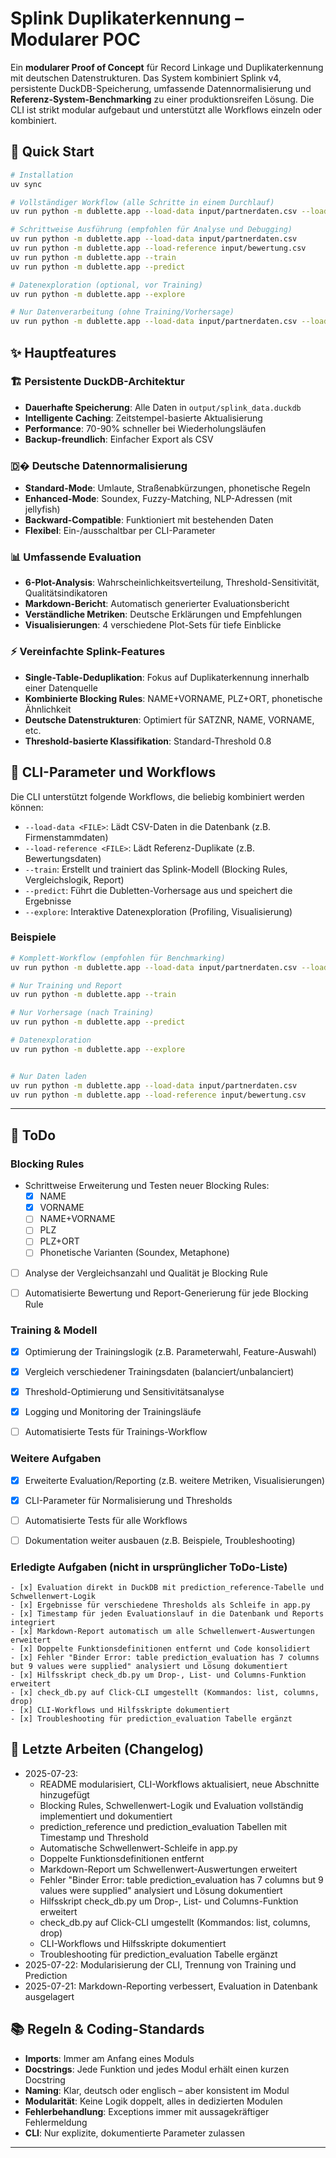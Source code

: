 
# Splink Duplikaterkennung – Modularer POC

Ein **modularer Proof of Concept** für Record Linkage und Duplikaterkennung mit deutschen Datenstrukturen. Das System kombiniert Splink v4, persistente DuckDB-Speicherung, umfassende Datennormalisierung und **Referenz-System-Benchmarking** zu einer produktionsreifen Lösung. Die CLI ist strikt modular aufgebaut und unterstützt alle Workflows einzeln oder kombiniert.


## 🚀 Quick Start

```bash
# Installation
uv sync

# Vollständiger Workflow (alle Schritte in einem Durchlauf)
uv run python -m dublette.app --load-data input/partnerdaten.csv --load-reference input/bewertung.csv --train --predict

# Schrittweise Ausführung (empfohlen für Analyse und Debugging)
uv run python -m dublette.app --load-data input/partnerdaten.csv
uv run python -m dublette.app --load-reference input/bewertung.csv
uv run python -m dublette.app --train
uv run python -m dublette.app --predict

# Datenexploration (optional, vor Training)
uv run python -m dublette.app --explore

# Nur Datenverarbeitung (ohne Training/Vorhersage)
uv run python -m dublette.app --load-data input/partnerdaten.csv --load-reference input/bewertung.csv
```

## ✨ Hauptfeatures

### 🏗️ **Persistente DuckDB-Architektur**
- **Dauerhafte Speicherung**: Alle Daten in `output/splink_data.duckdb`
- **Intelligente Caching**: Zeitstempel-basierte Aktualisierung
- **Performance**: 70-90% schneller bei Wiederholungsläufen
- **Backup-freundlich**: Einfacher Export als CSV

### 🇩� **Deutsche Datennormalisierung**
- **Standard-Mode**: Umlaute, Straßenabkürzungen, phonetische Regeln
- **Enhanced-Mode**: Soundex, Fuzzy-Matching, NLP-Adressen (mit jellyfish)
- **Backward-Compatible**: Funktioniert mit bestehenden Daten
- **Flexibel**: Ein-/ausschaltbar per CLI-Parameter

### 📊 **Umfassende Evaluation**
- **6-Plot-Analysis**: Wahrscheinlichkeitsverteilung, Threshold-Sensitivität, Qualitätsindikatoren
- **Markdown-Bericht**: Automatisch generierter Evaluationsbericht
- **Verständliche Metriken**: Deutsche Erklärungen und Empfehlungen
- **Visualisierungen**: 4 verschiedene Plot-Sets für tiefe Einblicke

### ⚡ **Vereinfachte Splink-Features**
- **Single-Table-Deduplikation**: Fokus auf Duplikaterkennung innerhalb einer Datenquelle
- **Kombinierte Blocking Rules**: NAME+VORNAME, PLZ+ORT, phonetische Ähnlichkeit
- **Deutsche Datenstrukturen**: Optimiert für SATZNR, NAME, VORNAME, etc.
- **Threshold-basierte Klassifikation**: Standard-Threshold 0.8


## 🔧 CLI-Parameter und Workflows

Die CLI unterstützt folgende Workflows, die beliebig kombiniert werden können:

- `--load-data <FILE>`: Lädt CSV-Daten in die Datenbank (z.B. Firmenstammdaten)
- `--load-reference <FILE>`: Lädt Referenz-Duplikate (z.B. Bewertungsdaten)
- `--train`: Erstellt und trainiert das Splink-Modell (Blocking Rules, Vergleichslogik, Report)
- `--predict`: Führt die Dubletten-Vorhersage aus und speichert die Ergebnisse
- `--explore`: Interaktive Datenexploration (Profiling, Visualisierung)

### Beispiele

```bash
# Komplett-Workflow (empfohlen für Benchmarking)
uv run python -m dublette.app --load-data input/partnerdaten.csv --load-reference input/bewertung.csv --train --predict

# Nur Training und Report
uv run python -m dublette.app --train

# Nur Vorhersage (nach Training)
uv run python -m dublette.app --predict

# Datenexploration
uv run python -m dublette.app --explore


# Nur Daten laden
uv run python -m dublette.app --load-data input/partnerdaten.csv
uv run python -m dublette.app --load-reference input/bewertung.csv
```

---


## 📝 ToDo

### Blocking Rules
- Schrittweise Erweiterung und Testen neuer Blocking Rules:
  - [x] NAME
  - [x] VORNAME
  - [ ] NAME+VORNAME
  - [ ] PLZ
  - [ ] PLZ+ORT
  - [ ] Phonetische Varianten (Soundex, Metaphone)
- [ ] Analyse der Vergleichsanzahl und Qualität je Blocking Rule
- [ ] Automatisierte Bewertung und Report-Generierung für jede Blocking Rule


### Training & Modell
- [x] Optimierung der Trainingslogik (z.B. Parameterwahl, Feature-Auswahl)
- [x] Vergleich verschiedener Trainingsdaten (balanciert/unbalanciert)
- [x] Threshold-Optimierung und Sensitivitätsanalyse
- [x] Logging und Monitoring der Trainingsläufe
- [ ] Automatisierte Tests für Trainings-Workflow


### Weitere Aufgaben
- [x] Erweiterte Evaluation/Reporting (z.B. weitere Metriken, Visualisierungen)
- [x] CLI-Parameter für Normalisierung und Thresholds
- [ ] Automatisierte Tests für alle Workflows
- [ ] Dokumentation weiter ausbauen (z.B. Beispiele, Troubleshooting)


### Erledigte Aufgaben (nicht in ursprünglicher ToDo-Liste)
    - [x] Evaluation direkt in DuckDB mit prediction_reference-Tabelle und Schwellenwert-Logik
    - [x] Ergebnisse für verschiedene Thresholds als Schleife in app.py
    - [x] Timestamp für jeden Evaluationslauf in die Datenbank und Reports integriert
    - [x] Markdown-Report automatisch um alle Schwellenwert-Auswertungen erweitert
    - [x] Doppelte Funktionsdefinitionen entfernt und Code konsolidiert
    - [x] Fehler "Binder Error: table prediction_evaluation has 7 columns but 9 values were supplied" analysiert und Lösung dokumentiert
    - [x] Hilfsskript check_db.py um Drop-, List- und Columns-Funktion erweitert
    - [x] check_db.py auf Click-CLI umgestellt (Kommandos: list, columns, drop)
    - [x] CLI-Workflows und Hilfsskripte dokumentiert
    - [x] Troubleshooting für prediction_evaluation Tabelle ergänzt


## 📅 Letzte Arbeiten (Changelog)

- 2025-07-23:
    - README modularisiert, CLI-Workflows aktualisiert, neue Abschnitte hinzugefügt
    - Blocking Rules, Schwellenwert-Logik und Evaluation vollständig implementiert und dokumentiert
    - prediction_reference und prediction_evaluation Tabellen mit Timestamp und Threshold
    - Automatische Schwellenwert-Schleife in app.py
    - Doppelte Funktionsdefinitionen entfernt
    - Markdown-Report um Schwellenwert-Auswertungen erweitert
    - Fehler "Binder Error: table prediction_evaluation has 7 columns but 9 values were supplied" analysiert und Lösung dokumentiert
    - Hilfsskript check_db.py um Drop-, List- und Columns-Funktion erweitert
    - check_db.py auf Click-CLI umgestellt (Kommandos: list, columns, drop)
    - CLI-Workflows und Hilfsskripte dokumentiert
    - Troubleshooting für prediction_evaluation Tabelle ergänzt
- 2025-07-22: Modularisierung der CLI, Trennung von Training und Prediction
- 2025-07-21: Markdown-Reporting verbessert, Evaluation in Datenbank ausgelagert

## 📚 Regeln & Coding-Standards

- **Imports**: Immer am Anfang eines Moduls
- **Docstrings**: Jede Funktion und jedes Modul erhält einen kurzen Docstring
- **Naming**: Klar, deutsch oder englisch – aber konsistent im Modul
- **Modularität**: Keine Logik doppelt, alles in dedizierten Modulen
- **Fehlerbehandlung**: Exceptions immer mit aussagekräftiger Fehlermeldung
- **CLI**: Nur explizite, dokumentierte Parameter zulassen

---
